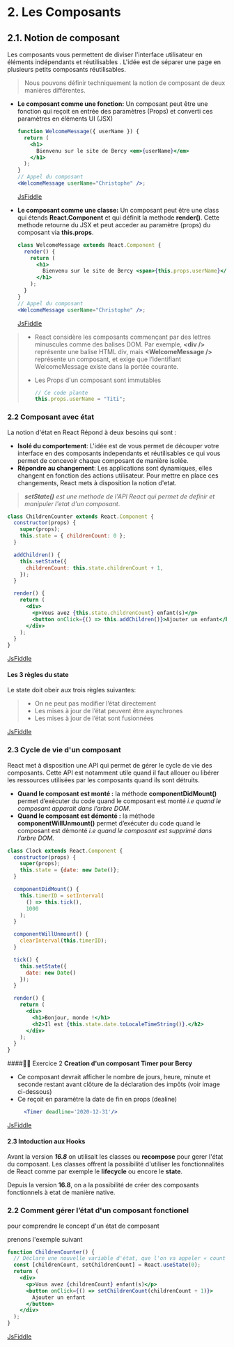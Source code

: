 # 2. Les Composants

## 2.1. Notion de composant

Les composants vous permettent de diviser l'interface utilisateur en éléments indépendants et réutilisables . L'idée est de séparer une page en plusieurs petits composants réutilisables.

> Nous pouvons définir techniquement la notion de composant de deux manières différentes.

- **Le composant comme une fonction:** Un composant peut être une fonction qui reçoit en entrée des paramètres (Props) et converti ces paramètres en éléments UI (JSX)

  ```jsx
  function WelcomeMessage({ userName }) {
    return (
      <h1>
        Bienvenu sur le site de Bercy <em>{userName}</em>
      </h1>
    );
  }
  // Appel du composant
  <WelcomeMessage userName="Christophe" />;
  ```

  [JsFiddle](https://jsfiddle.net/thies05/9nkvzase/43/)

- **Le composant comme une classe:** Un composant peut être une class qui étends **React.Component** et qui définit la methode **render()**. Cette methode retourne du JSX et peut acceder au paramètre (props) du composant via **this.props**.

  ```jsx
  class WelcomeMessage extends React.Component {
    render() {
      return (
        <h1>
          Bienvenu sur le site de Bercy <span>{this.props.userName}</span>
        </h1>
      );
    }
  }
  // Appel du composant
  <WelcomeMessage userName="Christophe" />;
  ```

  [JsFiddle](https://jsfiddle.net/thies05/9nkvzase/45/)

> - React considère les composants commençant par des lettres minuscules comme des balises DOM. Par exemple, **\<div />** représente une balise HTML div, mais **\<WelcomeMessage />** représente un composant, et exige que l’identifiant WelcomeMessage existe dans la portée courante.
> - Les Props d'un composant sont immutables
>
>   ```javascript
>   // Ce code plante
>   this.props.userName = "Titi";
>   ```

### 2.2 Composant avec état

La notion d'état en React Répond à deux besoins qui sont :

- **Isolé du comportement**: L'idée est de vous permet de découper votre interface en des composants independants et réutilisables ce qui vous permet de concevoir chaque composant de manière isolée.
- **Répondre au changement**: Les applications sont dynamiques, elles changent en fonction des actions utilisateur. Pour mettre en place ces changements, React mets à disposition la notion d'etat.

> _**setState()** est une methode de l'API React qui permet de definir et manipuler l'etat d'un composant_.

```jsx
class ChildrenCounter extends React.Component {
  constructor(props) {
    super(props);
    this.state = { childrenCount: 0 };
  }

  addChildren() {
    this.setState({
      childrenCount: this.state.childrenCount + 1,
    });
  }

  render() {
    return (
      <div>
        <p>Vous avez {this.state.childrenCount} enfant(s)</p>
        <button onClick={() => this.addChildren()}>Ajouter un enfant</button>
      </div>
    );
  }
}
```

[JsFiddle](https://jsfiddle.net/thies05/9nkvzase/212/)

#### Les 3 règles du state

Le state doit obeir aux trois règles suivantes:

> - On ne peut pas modifier l’état directement
> - Les mises à jour de l’état peuvent être asynchrones
> - Les mises à jour de l’état sont fusionnées

[JsFiddle](https://jsfiddle.net/thies05/9nkvzase/249/)

### 2.3 Cycle de vie d'un composant

React met à disposition une API qui permet de gérer le cycle de vie des composants. Cette API est notamment utile quand il faut allouer ou libérer les ressources utilisées par les composants quand ils sont détruits.

- **Quand le composant est monté :** la méthode **componentDidMount()** permet d’exécuter du code quand le composant est monté _i.e quand le composant apparait dans l’arbre DOM_.
- **Quand le composant est démonté :** la méthode **componentWillUnmount()** permet d’exécuter du code quand le composant est démonté _i.e quand le composant est supprimé dans l’arbre DOM._

```jsx
class Clock extends React.Component {
  constructor(props) {
    super(props);
    this.state = {date: new Date()};
  }

  componentDidMount() {
    this.timerID = setInterval(
      () => this.tick(),
      1000
    );
  }

  componentWillUnmount() {
    clearInterval(this.timerID);
  }

  tick() {
    this.setState({
      date: new Date()
    });
  }

  render() {
    return (
      <div>
        <h1>Bonjour, monde !</h1>
        <h2>Il est {this.state.date.toLocaleTimeString()}.</h2>
      </div>
    );
  }
}
```
####:weight_lifting_man: Exercice 2
**Creation d'un composant Timer pour Bercy**
- Ce composant devrait afficher le nombre de jours, heure, minute et seconde restant avant clôture de la déclaration des impôts (voir image ci-dessous)
- Ce reçoit en paramètre la date de fin en props (dealine)
  ```jsx
    <Timer deadline='2020-12-31'/>
  ```

[JsFiddle](https://jsfiddle.net/thies05/9nkvzase/163/)

#### 2.3 Intoduction aux Hooks

Avant la version **_16.8_** on utilisait les classes ou **recompose** pour gerer l'état du composant. Les classes offrent la possibilité d'utiliser les fonctionnalités de React comme par exemple le **lifecycle** ou encore le **state**.

Depuis la version **16.8**, on a la possibilité de créer des composants fonctionnels à etat de manière native.

### 2.2 Comment gérer l’état d'un composant fonctionel

pour comprendre le concept d'un état de composant

prenons l'exemple suivant

```jsx
function ChildrenCounter() {
  // Déclare une nouvelle variable d'état, que l'on va appeler « count »
  const [childrenCount, setChildrenCount] = React.useState(0);
  return (
    <div>
      <p>Vous avez {childrenCount} enfant(s)</p>
      <button onClick={() => setChildrenCount(childrenCount + 1)}>
        Ajouter un enfant
      </button>
    </div>
  );
}
```

[JsFiddle](https://jsfiddle.net/thies05/9nkvzase/186/)
